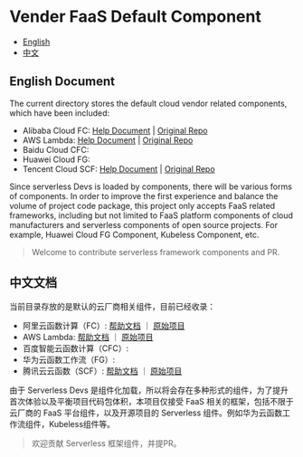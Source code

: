 # Vender FaaS Default Component

- [English](#EnglishDocument)
- [中文](中文文档)

## English Document

The current directory stores the default cloud vendor related components, which have been included:

- Alibaba Cloud FC: [Help Document](./fc/README.md) | [Original Repo](https://github.com/devsapp/fc)
- AWS Lambda: [Help Document](./fc/readme.md) | [Original Repo](https://github.com/devscomp/lambda)
- Baidu Cloud CFC:
- Huawei Cloud FG:
- Tencent Cloud SCF: [Help Document](./scf/readme.md) | [Original Repo](https://github.com/devscomp/scf)

Since serverless Devs is loaded by components, there will be various forms of components. In order to improve the first experience and balance the volume of project code package, this project only accepts FaaS related frameworks, including but not limited to FaaS platform components of cloud manufacturers and serverless components of open source projects. For example, Huawei Cloud FG Component, Kubeless Component, etc.

> Welcome to contribute serverless framework components and PR.

## 中文文档

当前目录存放的是默认的云厂商相关组件，目前已经收录：

- 阿里云函数计算（FC）: [帮助文档](./fc/README.md) ｜ [原始项目](https://github.com/devsapp/fc)
- AWS Lambda: [帮助文档](./fc/readme.md) ｜ [原始项目](https://github.com/devscomp/lambda)
- 百度智能云函数计算（CFC）: 
- 华为云函数工作流（FG）: 
- 腾讯云云函数（SCF）: [帮助文档](./scf/readme.md) ｜ [原始项目](https://github.com/devscomp/scf)

由于 Serverless Devs 是组件化加载，所以将会存在多种形式的组件，为了提升首次体验以及平衡项目代码包体积，本项目仅接受 FaaS 相关的框架，包括不限于云厂商的 FaaS 平台组件，以及开源项目的 Serverless 组件。例如华为云函数工作流组件，Kubeless组件等。

> 欢迎贡献 Serverless 框架组件，并提PR。